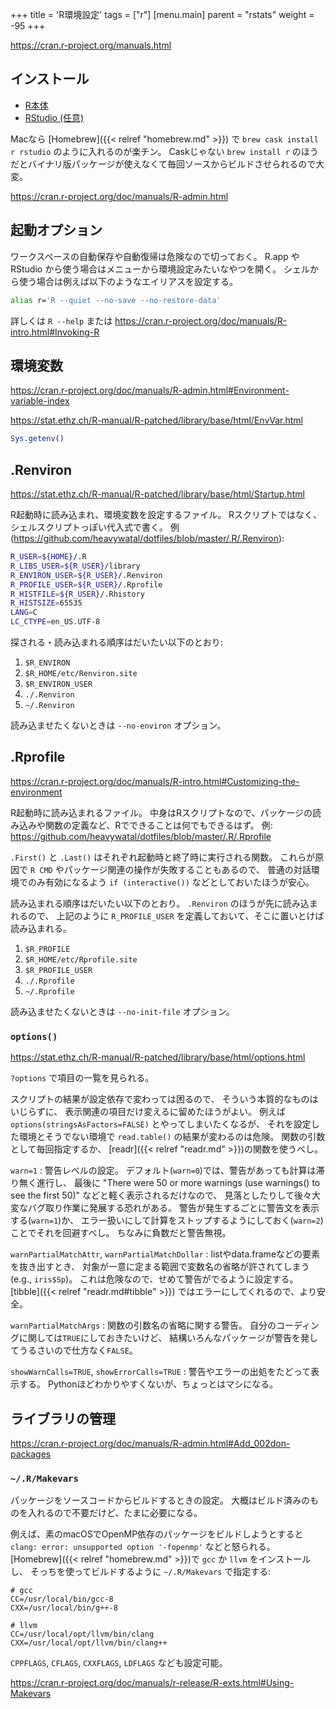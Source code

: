 +++
title = 'R環境設定'
tags = ["r"]
[menu.main]
  parent = "rstats"
  weight = -95
+++

https://cran.r-project.org/manuals.html

## インストール

- [R本体](https://cran.rstudio.com/)
- [RStudio (任意)](https://www.rstudio.com/products/rstudio/download/)

Macなら [Homebrew]({{< relref "homebrew.md" >}}) で
`brew cask install r rstudio` のように入れるのが楽チン。
Caskじゃない `brew install r` のほうだとバイナリ版パッケージが使えなくて毎回ソースからビルドさせられるので大変。

https://cran.r-project.org/doc/manuals/R-admin.html


## 起動オプション

ワークスペースの自動保存や自動復帰は危険なので切っておく。
R.app や RStudio から使う場合はメニューから環境設定みたいなやつを開く。
シェルから使う場合は例えば以下のようなエイリアスを設定する。

```sh
alias r='R --quiet --no-save --no-restore-data'
```

詳しくは `R --help` または
https://cran.r-project.org/doc/manuals/R-intro.html#Invoking-R


## 環境変数

https://cran.r-project.org/doc/manuals/R-admin.html#Environment-variable-index

https://stat.ethz.ch/R-manual/R-patched/library/base/html/EnvVar.html

```r
Sys.getenv()
```


## .Renviron

<https://stat.ethz.ch/R-manual/R-patched/library/base/html/Startup.html>

R起動時に読み込まれ、環境変数を設定するファイル。
Rスクリプトではなく、シェルスクリプトっぽい代入式で書く。
例 (<https://github.com/heavywatal/dotfiles/blob/master/.R/.Renviron>):

```sh
R_USER=${HOME}/.R
R_LIBS_USER=${R_USER}/library
R_ENVIRON_USER=${R_USER}/.Renviron
R_PROFILE_USER=${R_USER}/.Rprofile
R_HISTFILE=${R_USER}/.Rhistory
R_HISTSIZE=65535
LANG=C
LC_CTYPE=en_US.UTF-8
```

探される・読み込まれる順序はだいたい以下のとおり:

1. `$R_ENVIRON`
1. `$R_HOME/etc/Renviron.site`
1. `$R_ENVIRON_USER`
1. `./.Renviron`
1. `~/.Renviron`

読み込ませたくないときは `--no-environ` オプション。


## .Rprofile

https://cran.r-project.org/doc/manuals/R-intro.html#Customizing-the-environment

R起動時に読み込まれるファイル。
中身はRスクリプトなので、パッケージの読み込みや関数の定義など、Rでできることは何でもできるはず。
例: <https://github.com/heavywatal/dotfiles/blob/master/.R/.Rprofile>

`.First()` と `.Last()` はそれぞれ起動時と終了時に実行される関数。
これらが原因で `R CMD` やパッケージ関連の操作が失敗することもあるので、
普通の対話環境でのみ有効になるよう `if (interactive())` などとしておいたほうが安心。

読み込まれる順序はだいたい以下のとおり。
`.Renviron` のほうが先に読み込まれるので、
上記のように `R_PROFILE_USER` を定義しておいて、そこに置いとけば読み込まれる。

1. `$R_PROFILE`
1. `$R_HOME/etc/Rprofile.site`
1. `$R_PROFILE_USER`
1. `./.Rprofile`
1. `~/.Rprofile`

読み込ませたくないときは `--no-init-file` オプション。


### `options()`

<https://stat.ethz.ch/R-manual/R-patched/library/base/html/options.html>

`?options` で項目の一覧を見られる。

スクリプトの結果が設定依存で変わっては困るので、
そういう本質的なものはいじらずに、
表示関連の項目だけ変えるに留めたほうがよい。
例えば `options(stringsAsFactors=FALSE)` とやってしまいたくなるが、
それを設定した環境とそうでない環境で `read.table()` の結果が変わるのは危険。
関数の引数として毎回指定するか、
[readr]({{< relref "readr.md" >}})の関数を使うべし。

`warn=1`
: 警告レベルの設定。
  デフォルト(`warn=0`)では、警告があっても計算は滞り無く進行し、
  最後に "There were 50 or more warnings (use warnings() to see the first 50)"
  などと軽く表示されるだけなので、
  見落としたりして後々大変なバグ取り作業に発展する恐れがある。
  警告が発生するごとに警告文を表示する(`warn=1`)か、
  エラー扱いにして計算をストップするようにしておく(`warn=2`)ことでそれを回避すべし。
  ちなみに負数だと警告無視。

`warnPartialMatchAttr`, `warnPartialMatchDollar`
: listやdata.frameなどの要素を抜き出すとき、
  対象が一意に定まる範囲で変数名の省略が許されてしまう (e.g., `iris$Sp`)。
  これは危険なので、せめて警告がでるように設定する。
  [tibble]({{< relref "readr.md#tibble" >}}) ではエラーにしてくれるので、より安全。

`warnPartialMatchArgs`
: 関数の引数名の省略に関する警告。
  自分のコーディングに関しては`TRUE`にしておきたいけど、
  結構いろんなパッケージが警告を発してうるさいので仕方なく`FALSE`。

`showWarnCalls=TRUE`, `showErrorCalls=TRUE`
: 警告やエラーの出処をたどって表示する。
  Pythonほどわかりやすくないが、ちょっとはマシになる。


## ライブラリの管理

https://cran.r-project.org/doc/manuals/R-admin.html#Add_002don-packages

### `~/.R/Makevars`

パッケージをソースコードからビルドするときの設定。
大概はビルド済みのものを入れるので不要だけど、たまに必要になる。

例えば、素のmacOSでOpenMP依存のパッケージをビルドしようとすると
`clang: error: unsupported option '-fopenmp'`
などと怒られる。
[Homebrew]({{< relref "homebrew.md" >}})で
`gcc` か `llvm` をインストールし、
そっちを使ってビルドするように `~/.R/Makevars` で指定する:

```make
# gcc
CC=/usr/local/bin/gcc-8
CXX=/usr/local/bin/g++-8

# llvm
CC=/usr/local/opt/llvm/bin/clang
CXX=/usr/local/opt/llvm/bin/clang++
```

`CPPFLAGS`, `CFLAGS`, `CXXFLAGS`, `LDFLAGS` なども設定可能。

https://cran.r-project.org/doc/manuals/r-release/R-exts.html#Using-Makevars
